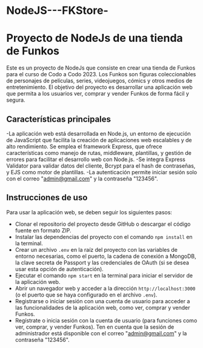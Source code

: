 # NodeJS---FKStore-

# Proyecto de NodeJs de una tienda de Funkos

Este es un proyecto de NodeJs que consiste en crear una tienda de Funkos para el curso de Codo a Codo 2023. Los Funkos son figuras coleccionables de personajes de películas, series, videojuegos, cómics y otros medios de entretenimiento. El objetivo del proyecto es desarrollar una aplicación web que permita a los usuarios ver, comprar y vender Funkos de forma fácil y segura.

## Características principales

-La aplicación web está desarrollada en Node.js, un entorno de ejecución de JavaScript que facilita la creación de aplicaciones web escalables y de alto rendimiento.
Se emplea el framework Express, que ofrece características como manejo de rutas, middleware, plantillas, y gestión de errores para facilitar el desarrollo web con Node.js.
-Se integra Express Validator para validar datos del cliente, Bcrypt para el hash de contraseñas, y EJS como motor de plantillas.
-La autenticación permite iniciar sesión solo con el correo "admin@gmail.com" y la contraseña "123456".

## Instrucciones de uso

Para usar la aplicación web, se deben seguir los siguientes pasos:

- Clonar el repositorio del proyecto desde GitHub o descargar el código fuente en formato ZIP.
- Instalar las dependencias del proyecto con el comando `npm install` en la terminal.
- Crear un archivo `.env` en la raíz del proyecto con las variables de entorno necesarias, como el puerto, la cadena de conexión a MongoDB, la clave secreta de Passport y las credenciales de OAuth (si se desea usar esta opción de autenticación).
- Ejecutar el comando `npm start` en la terminal para iniciar el servidor de la aplicación web.
- Abrir un navegador web y acceder a la dirección `http://localhost:3000` (o el puerto que se haya configurado en el archivo `.env`).
- Registrarse o iniciar sesión con una cuenta de usuario para acceder a las funcionalidades de la aplicación web, como ver, comprar y vender Funkos.
- Regístrate o inicia sesión con la cuenta de usuario (para funciones como ver, comprar, y vender Funkos). Ten en cuenta que la sesión de administrador está disponible con el correo "admin@gmail.com" y la contraseña "123456".


